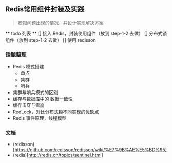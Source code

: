 ## Redis常用组件封装及实践
> 模拟问题出现的情况，并设计实现解决方案

** todo 列表 **
[] 接入 Redis，封装使用组件（放到 step-1-2 去做）
[] 分布式锁组件（放到 step-1-2 去做）
[] 使用 redisson

### 话题整理
- Redis 模式搭建
    - 单点
    - 集群
    - 哨兵
- 集群与哨兵模式的区别
- 缓存与数据库中的 数据一致性
- 缓存击穿与雪崩
- RedLock，对比分布式锁不同实现的优缺点
- Redis 事件原理，线程模型

### 文档
- (redisson)[https://github.com/redisson/redisson/wiki/%E7%9B%AE%E5%BD%95]
- (redis)[http://redis.cn/topics/sentinel.html]